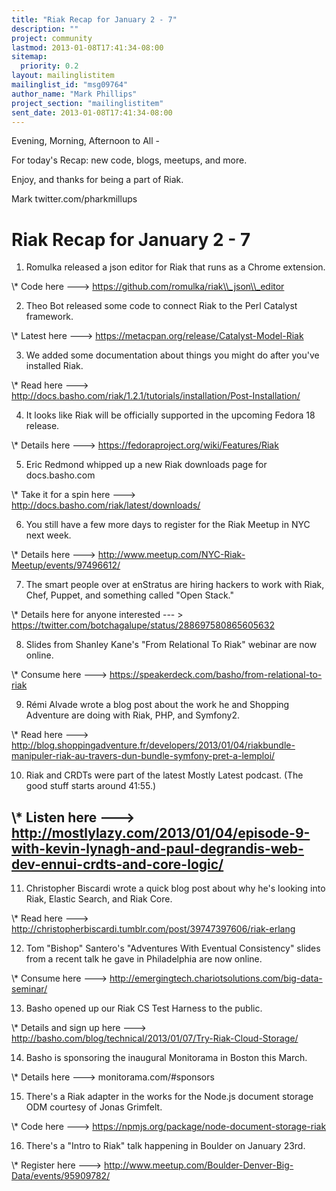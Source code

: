 ```yaml
---
title: "Riak Recap for January 2 - 7"
description: ""
project: community
lastmod: 2013-01-08T17:41:34-08:00
sitemap:
  priority: 0.2
layout: mailinglistitem
mailinglist_id: "msg09764"
author_name: "Mark Phillips"
project_section: "mailinglistitem"
sent_date: 2013-01-08T17:41:34-08:00
---
```



Evening, Morning, Afternoon to All -

For today's Recap: new code, blogs, meetups, and more.

Enjoy, and thanks for being a part of Riak.

Mark
twitter.com/pharkmillups

Riak Recap for January 2 - 7
=====================

1) Romulka released a json editor for Riak that runs as a Chrome extension.

\\* Code here ---&gt; https://github.com/romulka/riak\\_json\\_editor

2) Theo Bot released some code to connect Riak to the Perl Catalyst framework.

\\* Latest here ---&gt; https://metacpan.org/release/Catalyst-Model-Riak

3) We added some documentation about things you might do after you've
installed Riak.

\\* Read here ---&gt;
http://docs.basho.com/riak/1.2.1/tutorials/installation/Post-Installation/

4) It looks like Riak will be officially supported in the upcoming
Fedora 18 release.

\\* Details here ---&gt; https://fedoraproject.org/wiki/Features/Riak

5) Eric Redmond whipped up a new Riak downloads page for docs.basho.com

\\* Take it for a spin here ---&gt; http://docs.basho.com/riak/latest/downloads/

6) You still have a few more days to register for the Riak Meetup in
NYC next week.

\\* Details here ---&gt; http://www.meetup.com/NYC-Riak-Meetup/events/97496612/

7) The smart people over at enStratus are hiring hackers to work with
Riak, Chef, Puppet, and something called "Open Stack."

\\* Details here for anyone interested --- &gt;
https://twitter.com/botchagalupe/status/288697580865605632

8) Slides from Shanley Kane's "From Relational To Riak" webinar are now online.

\\* Consume here ---&gt; https://speakerdeck.com/basho/from-relational-to-riak

9) Rémi Alvade wrote a blog post about the work he and Shopping
Adventure are doing with Riak, PHP, and Symfony2.

\\* Read here ---&gt;
http://blog.shoppingadventure.fr/developers/2013/01/04/riakbundle-manipuler-riak-au-travers-dun-bundle-symfony-pret-a-lemploi/

10) Riak and CRDTs were part of the latest Mostly Latest podcast. (The
good stuff starts around 41:55.)

\\* Listen here ---&gt;
http://mostlylazy.com/2013/01/04/episode-9-with-kevin-lynagh-and-paul-degrandis-web-dev-ennui-crdts-and-core-logic/
-

11) Christopher Biscardi wrote a quick blog post about why he's
looking into Riak, Elastic Search, and Riak Core.

\\* Read here ---&gt;
http://christopherbiscardi.tumblr.com/post/39747397606/riak-erlang

12) Tom "Bishop" Santero's "Adventures With Eventual Consistency"
slides from a recent talk he gave in Philadelphia are now online.

\\* Consume here ---&gt; http://emergingtech.chariotsolutions.com/big-data-seminar/

13) Basho opened up our Riak CS Test Harness to the public.

\\* Details and sign up here ---&gt;
http://basho.com/blog/technical/2013/01/07/Try-Riak-Cloud-Storage/

14) Basho is sponsoring the inaugural Monitorama in Boston this March.

\\* Details here ---&gt; monitorama.com/#sponsors

15) There's a Riak adapter in the works for the Node.js document
storage ODM courtesy of Jonas Grimfelt.

\\* Code here ---&gt; https://npmjs.org/package/node-document-storage-riak

16) There's a "Intro to Riak" talk happening in Boulder on January 23rd.

\\* Register here ---&gt;
http://www.meetup.com/Boulder-Denver-Big-Data/events/95909782/

